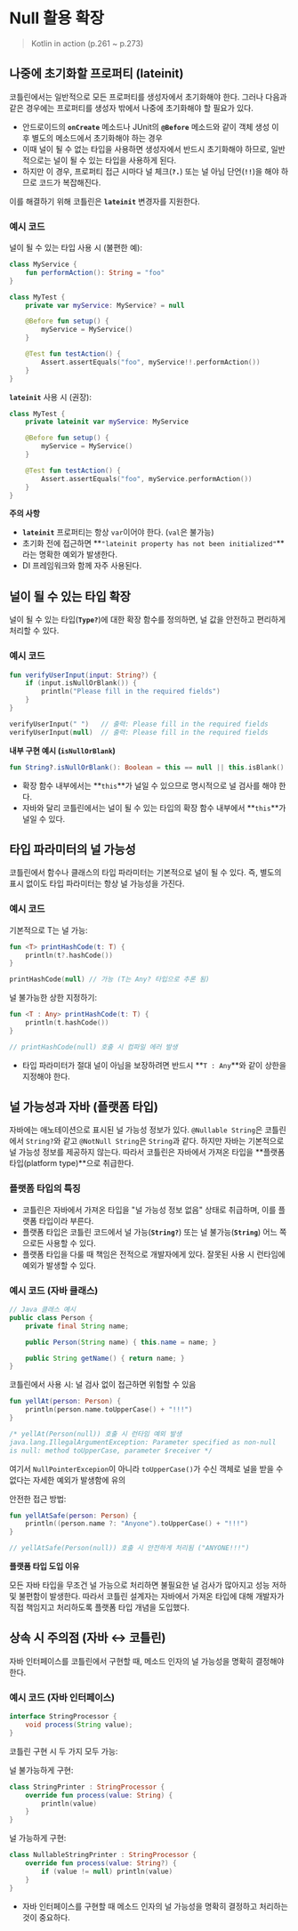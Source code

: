# Null 활용 확장

> Kotlin in action (p.261 ~ p.273)

## **나중에 초기화할 프로퍼티 (lateinit)**

코틀린에서는 일반적으로 모든 프로퍼티를 생성자에서 초기화해야 한다. 그러나 다음과 같은 경우에는 프로퍼티를 생성자 밖에서 나중에 초기화해야 할 필요가 있다.

- 안드로이드의 **`onCreate`** 메소드나 JUnit의 **`@Before`** 메소드와 같이 객체 생성 이후 별도의 메소드에서 초기화해야 하는 경우
- 이때 널이 될 수 없는 타입을 사용하면 생성자에서 반드시 초기화해야 하므로, 일반적으로는 널이 될 수 있는 타입을 사용하게 된다.
- 하지만 이 경우, 프로퍼티 접근 시마다 널 체크(**`?.`**) 또는 널 아님 단언(**`!!`**)을 해야 하므로 코드가 복잡해진다.

이를 해결하기 위해 코틀린은 **`lateinit`** 변경자를 지원한다.

### **예시 코드**

널이 될 수 있는 타입 사용 시 (불편한 예):

```kotlin
class MyService {
    fun performAction(): String = "foo"
}

class MyTest {
    private var myService: MyService? = null

    @Before fun setup() {
        myService = MyService()
    }

    @Test fun testAction() {
        Assert.assertEquals("foo", myService!!.performAction())
    }
}
```

**`lateinit`** 사용 시 (권장):

```kotlin
class MyTest {
    private lateinit var myService: MyService

    @Before fun setup() {
        myService = MyService()
    }

    @Test fun testAction() {
        Assert.assertEquals("foo", myService.performAction())
    }
}
```

**주의 사항**

- **`lateinit`** 프로퍼티는 항상 `var`이어야 한다. (`val`은 불가능)
- 초기화 전에 접근하면 **`"lateinit property has not been initialized"`**라는 명확한 예외가 발생한다.
- DI 프레임워크와 함께 자주 사용된다.

## **널이 될 수 있는 타입 확장**

널이 될 수 있는 타입(**`Type?`**)에 대한 확장 함수를 정의하면, 널 값을 안전하고 편리하게 처리할 수 있다.

### **예시 코드**

```kotlin
fun verifyUserInput(input: String?) {
    if (input.isNullOrBlank()) {
        println("Please fill in the required fields")
    }
}

verifyUserInput(" ")   // 출력: Please fill in the required fields
verifyUserInput(null)  // 출력: Please fill in the required fields
```

**내부 구현 예시 (`isNullOrBlank`)**

```kotlin
fun String?.isNullOrBlank(): Boolean = this == null || this.isBlank()
```

- 확장 함수 내부에서는 **`this`**가 널일 수 있으므로 명시적으로 널 검사를 해야 한다.
- 자바와 달리 코틀린에서는 널이 될 수 있는 타입의 확장 함수 내부에서 **`this`**가 널일 수 있다.

## **타입 파라미터의 널 가능성**

코틀린에서 함수나 클래스의 타입 파라미터는 기본적으로 널이 될 수 있다. 즉, 별도의 표시 없이도 타입 파라미터는 항상 널 가능성을 가진다.

### **예시 코드**

기본적으로 T는 널 가능:

```kotlin
fun <T> printHashCode(t: T) {
    println(t?.hashCode())
}

printHashCode(null) // 가능 (T는 Any? 타입으로 추론 됨)
```

널 불가능한 상한 지정하기:

```kotlin
fun <T : Any> printHashCode(t: T) {
    println(t.hashCode())
}

// printHashCode(null) 호출 시 컴파일 에러 발생
```

- 타입 파라미터가 절대 널이 아님을 보장하려면 반드시 **`T : Any`**와 같이 상한을 지정해야 한다.

## **널 가능성과 자바 (플랫폼 타입)**

자바에는 애노테이션으로 표시된 널 가능성 정보가 있다. `@Nullable String`은 코틀린에서 `String?`와 같고 `@NotNull String`은 `String`과 같다. 하지만 자바는 기본적으로 널 가능성 정보를 제공하지 않는다. 따라서 코틀린은 자바에서 가져온 타입을 **플랫폼 타입(platform type)**으로 취급한다.

### **플랫폼 타입의 특징**

- 코틀린은 자바에서 가져온 타입을 "널 가능성 정보 없음" 상태로 취급하며, 이를 플랫폼 타입이라 부른다.
- 플랫폼 타입은 코틀린 코드에서 널 가능(**`String?`**) 또는 널 불가능(**`String`**) 어느 쪽으로든 사용할 수 있다.
- 플랫폼 타입을 다룰 때 책임은 전적으로 개발자에게 있다. 잘못된 사용 시 런타임에 예외가 발생할 수 있다.

### **예시 코드 (자바 클래스)**

```java
// Java 클래스 예시
public class Person {
    private final String name;

    public Person(String name) { this.name = name; }

    public String getName() { return name; }
}
```

코틀린에서 사용 시: 널 검사 없이 접근하면 위험할 수 있음

```kotlin
fun yellAt(person: Person) {
    println(person.name.toUpperCase() + "!!!")
}

/* yellAt(Person(null)) 호출 시 런타임 예외 발생
java.lang.IllegalArgumentException: Parameter specified as non-null
is null: method toUpperCase, parameter $receiver */ 
```

여기서 `NullPointerExcepion`이 아니라 `toUpperCase()`가 수신 객체로 널을 받을 수 없다는 자세한 예외가 발생함에 유의

안전한 접근 방법:

```kotlin
fun yellAtSafe(person: Person) {
    println((person.name ?: "Anyone").toUpperCase() + "!!!")
}

// yellAtSafe(Person(null)) 호출 시 안전하게 처리됨 ("ANYONE!!!")
```

**플랫폼 타입 도입 이유**

모든 자바 타입을 무조건 널 가능으로 처리하면 불필요한 널 검사가 많아지고 성능 저하 및 불편함이 발생한다. 따라서 코틀린 설계자는 자바에서 가져온 타입에 대해 개발자가 직접 책임지고 처리하도록 플랫폼 타입 개념을 도입했다.

## **상속 시 주의점 (자바 ↔ 코틀린)**

자바 인터페이스를 코틀린에서 구현할 때, 메소드 인자의 널 가능성을 명확히 결정해야 한다.

### **예시 코드 (자바 인터페이스)**

```java
interface StringProcessor {
    void process(String value);
}
```

코틀린 구현 시 두 가지 모두 가능:

널 불가능하게 구현:

```kotlin
class StringPrinter : StringProcessor {
    override fun process(value: String) {
        println(value)
    }
}
```

널 가능하게 구현:

```kotlin
class NullableStringPrinter : StringProcessor {
    override fun process(value: String?) {
        if (value != null) println(value)
    }
}
```

- 자바 인터페이스를 구현할 때 메소드 인자의 널 가능성을 명확히 결정하고 처리하는 것이 중요하다.
